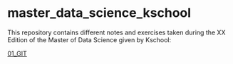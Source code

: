 # master_data_science_kschool
This repository contains different notes and exercises taken during the XX Edition of the Master of Data Science given by Kschool:

[01_GIT](https://github.com/jmoreno7/master_data_science_kschool/tree/master/01_Git)
